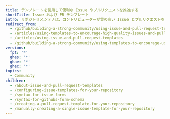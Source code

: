 ```yaml
---
title: テンプレートを使用して便利な Issue やプルリクエストを推進する
shortTitle: Issue および PR テンプレート
intro: リポジトリメンテナは、コントリビューターが質の高い Issue とプルリクエストを作成できるように、リポジトリにテンプレートを追加できます。
redirect_from:
  - /github/building-a-strong-community/using-issue-and-pull-request-templates
  - /articles/using-templates-to-encourage-high-quality-issues-and-pull-requests-in-your-repository
  - /articles/using-issue-and-pull-request-templates
  - /github/building-a-strong-community/using-templates-to-encourage-useful-issues-and-pull-requests
versions:
  fpt: '*'
  ghes: '*'
  ghae: '*'
  ghec: '*'
topics:
  - Community
children:
  - /about-issue-and-pull-request-templates
  - /configuring-issue-templates-for-your-repository
  - /syntax-for-issue-forms
  - /syntax-for-githubs-form-schema
  - /creating-a-pull-request-template-for-your-repository
  - /manually-creating-a-single-issue-template-for-your-repository
---
```


